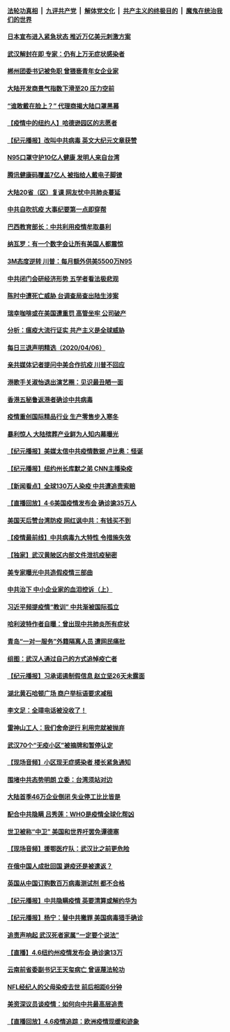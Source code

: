 ####  [法轮功真相](../../../../basic/blob/master/README.md?t=04071930) &nbsp;|&nbsp; [九评共产党](../../../../9ping.md/blob/master/README.md?t=04071930) &nbsp;|&nbsp; [解体党文化](../../../../jtdwh.md/blob/master/README.md?t=04071930)  &nbsp;|&nbsp; [共产主义的终极目的](../../../../gczydzjmd.md/blob/master/README.md?t=04071930) &nbsp;|&nbsp; [魔鬼在统治我们的世界](../../../../mgztzwmdsj.md/blob/master/README.md?t=04071930) 

#### [日本宣布进入紧急状态 推近万亿美元刺激方案](../pages/nsc413/n12010565.md?t=04071930) 


#### [武汉解封在即 专家：仍有上万无症状感染者](../pages/nsc413/n12010285.md?t=04071930) 

#### [郴州团委书记被免职 曾猥亵青年女企业家](../pages/nsc413/n12009916.md?t=04071930) 

#### [大陆开发商景气指数下滑至20 压力空前](../pages/nsc413/n12009654.md?t=04071930) 

#### [“谁敢戴在脸上？” 代理商揭大陆口罩黑幕](../pages/nsc413/n12009729.md?t=04071930) 

#### [【疫情中的纽约人】哈德逊园区的志愿者](../pages/nsc413/n12009300.md?t=04071930) 

#### [【纪元播报】改叫中共病毒 英文大纪元文章获赞](../pages/nsc413/n12009079.md?t=04071930) 

#### [N95口罩守护10亿人健康 发明人来自台湾](../pages/nsc413/n12009667.md?t=04071930) 

#### [腾讯健康码覆盖7亿人 被指给人戴电子脚镣](../pages/nsc413/n12009595.md?t=04071930) 

#### [大陆20省（区）复课 网友忧中共肺炎蔓延](../pages/nsc413/n12009556.md?t=04071930) 

#### [中共自吹抗疫 大事纪要第一点即穿帮](../pages/nsc413/n12009623.md?t=04071930) 

#### [巴西教育部长：中共利用疫情牟取暴利](../pages/nsc413/n12009627.md?t=04071930) 

#### [纳瓦罗：有一个数字会让所有美国人都震惊](../pages/nsc413/n12009361.md?t=04071930) 

#### [3M态度逆转 川普：每月额外供美5500万N95](../pages/nsc413/n12009541.md?t=04071930) 

#### [中共闭门会研经济形势 五学者看法极悲观](../pages/nsc413/n12009449.md?t=04071930) 

#### [陈时中遭死亡威胁 台调查局查出陆生涉案](../pages/nsc413/n12009464.md?t=04071930) 

#### [瑞幸咖啡或在美国遭重罚 高管坐牢 公司破产](../pages/nsc413/n12009514.md?t=04071930) 

#### [分析：瘟疫大流行证实 共产主义是全球威胁](../pages/nsc413/n12008511.md?t=04071930) 

#### [每日三退声明精选（2020/04/06）](../pages/nsc413/n12009480.md?t=04071930) 

#### [亲共媒体记者提问中美合作抗疫 川普不回应](../pages/nsc413/n12009426.md?t=04071930) 

#### [港歌手关淑怡退出演艺圈：见识最丑陋一面](../pages/nsc413/n12009067.md?t=04071930) 

#### [香港五秘鲁返港者确诊中共病毒](../pages/nsc413/n12009401.md?t=04071930) 

#### [疫情重创国际精品行业 生产零售步入寒冬](../pages/nsc413/n12009154.md?t=04071930) 

#### [暴利惊人 大陆殡葬产业鲜为人知内幕曝光](../pages/nsc413/n12009085.md?t=04071930) 

#### [【纪元播报】美媒太信中共疫情数据 卢比奥：怪诞](../pages/nsc413/n12009078.md?t=04071930) 

#### [【纪元播报】纽约州长库默之弟 CNN主播染疫](../pages/nsc413/n12009080.md?t=04071930) 

#### [【新闻看点】全球130万人染疫 中共遭追责索赔](../pages/nsc413/n12008505.md?t=04071930) 

#### [【直播回放】4·6美国疫情发布会 确诊逾35万人](../pages/nsc413/n12008613.md?t=04071930) 

#### [美国天后赞台湾防疫 网红讽中共：有钱买不到](../pages/nsc413/n12005827.md?t=04071930) 

#### [【疫情最前线】中共病毒九大特性 令措施失效](../pages/nsc413/n12009116.md?t=04071930) 

#### [【独家】武汉黄陂区内部文件泄抗疫秘密](../pages/nsc413/n12001857.md?t=04071930) 

#### [美专家曝光中共造假疫情三部曲](../pages/nsc413/n12009045.md?t=04071930) 

#### [中共治下 中小企业家的血泪控诉（上）](../pages/nsc413/n12008478.md?t=04071930) 

#### [习近平频提疫情“教训” 中共渐被国际孤立](../pages/nsc413/n12005426.md?t=04071930) 

#### [哈利波特作者自曝：曾出现中共肺炎所有症状](../pages/nsc413/n12008779.md?t=04071930) 

#### [青岛“一对一服务”外籍隔离人员 遭网民痛批](../pages/nsc413/n12008811.md?t=04071930) 

#### [组图：武汉人通过自己的方式追悼疫亡者](../pages/nsc413/n12008749.md?t=04071930) 

#### [【纪元播报】习承诺遏制假信息 赵立坚26天未露面](../pages/nsc413/n12007521.md?t=04071930) 

#### [湖北黄石哈顿广场 商户举标语要求减租](../pages/nsc413/n12007443.md?t=04071930) 

#### [李文足：全璋电话被没收了！](../pages/nsc413/n12008622.md?t=04071930) 

#### [雷神山工人：我们舍命逆行 利用完就被抛弃](../pages/nsc413/n12008434.md?t=04071930) 

#### [武汉70个“无疫小区”被摘牌和暂停认定](../pages/nsc413/n12008458.md?t=04071930) 

#### [【现场音频】小区现无症感染者 楼长紧急通知](../pages/nsc413/n12008395.md?t=04071930) 

#### [围堵中共态势明朗 立委：台湾须站对边](../pages/nsc413/n12007428.md?t=04071930) 

#### [大陆首季46万企业倒闭 失业停工比比皆是](../pages/nsc413/n12008302.md?t=04071930) 

#### [配合中共隐瞒 吕秀莲：WHO是疫情全球化帮凶](../pages/nsc413/n12007704.md?t=04071930) 

#### [世卫被称“中卫” 美国和世界吁罢免谭德塞](../pages/nsc413/n12007973.md?t=04071930) 

#### [【现场音频】援鄂医疗队：武汉比之前更危险](../pages/nsc413/n12007412.md?t=04071930) 

#### [在俄中国人成批回国 避疫还是被遣返？](../pages/nsc413/n12008012.md?t=04071930) 

#### [英国从中国订购数百万病毒测试剂 都不合格](../pages/nsc413/n12008221.md?t=04071930) 

#### [【纪元播报】中共隐瞒疫情 英要清算或解约华为](../pages/nsc413/n12007523.md?t=04071930) 

#### [【纪元播报】杨宁：替中共撇罪 美国病毒猎手确诊](../pages/nsc413/n12007522.md?t=04071930) 

#### [追责声响起 武汉死者家属“一定要个说法”](../pages/nsc413/n12007958.md?t=04071930) 

#### [【直播】4.6纽约州疫情发布会 确诊逾13万](../pages/nsc413/n12007983.md?t=04071930) 

#### [云南前省委副书记王天玺病亡 曾诬蔑法轮功](../pages/nsc413/n12007207.md?t=04071930) 


#### [NFL经纪人的父母染疫去世 前后相距6分钟](../pages/nsc413/n12007547.md?t=04071930) 

#### [美资深议员谈疫情：如何向中共最高层追责](../pages/nsc413/n12007641.md?t=04071930) 

#### [【直播回放】4.6疫情追踪：欧洲疫情现缓和迹象](../pages/nsc413/n12007298.md?t=04071930) 

